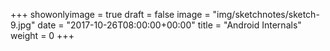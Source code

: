 +++
showonlyimage = true
draft = false
image = "img/sketchnotes/sketch-9.jpg"
date = "2017-10-26T08:00:00+00:00"
title = "Android Internals"
weight = 0
+++

